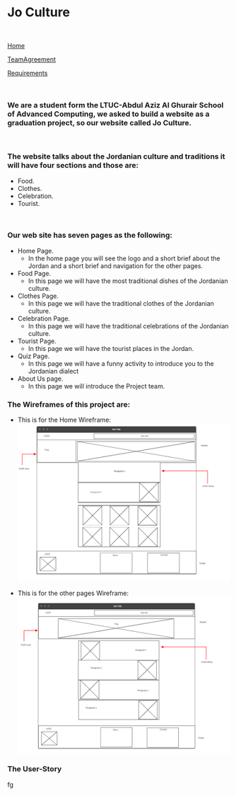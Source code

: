 # Jo Culture 

<br>

[Home](./README.md) 

[TeamAgreement](./TeamAgreement.md)  

[Requirements](./requirements.md)  

<br>

### We are a student form the LTUC-Abdul Aziz Al Ghurair School of Advanced Computing, we asked to build a website as a graduation project, so our website called Jo Culture.

<br>

### The website talks about the Jordanian culture and traditions it will have four sections and those are:

- Food.
- Clothes.
- Celebration.
- Tourist.

<br>

### Our web site has seven pages as the following:

- Home Page.
    - In the home page you will see the logo and a short brief about the Jordan and a short brief and navigation for the other pages.
- Food Page.
    - In this page we will have the most traditional dishes of the Jordanian culture.
- Clothes Page.
    - In this page we will have the traditional clothes of the Jordanian culture.
- Celebration Page.
    - In this page we will have the traditional celebrations of the Jordanian culture.
- Tourist Page.
    - In this page we will have the tourist places in the Jordan.
- Quiz Page.
    - In this page we will have a funny activity to introduce you to the Jordanian dialect
- About Us page.
    - In this page we will introduce the Project team.

### The Wireframes of this project are:

- This is for the Home Wireframe:
    ![HomeWirframe](./assets/mdImg/HomeWirframe.png) <br>

- This is for the other pages Wireframe:
    ![OtherPageWirframe](./assets/mdImg/OtherPageWirframe.png) <br>

### The User-Story

fg


